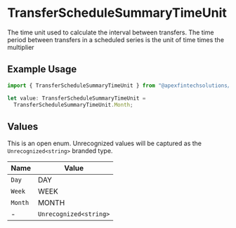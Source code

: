 # TransferScheduleSummaryTimeUnit

The time unit used to calculate the interval between transfers. The time period between transfers in a scheduled series is the unit of time times the multiplier

## Example Usage

```typescript
import { TransferScheduleSummaryTimeUnit } from "@apexfintechsolutions/ascend-sdk/models/components";

let value: TransferScheduleSummaryTimeUnit =
  TransferScheduleSummaryTimeUnit.Month;
```

## Values

This is an open enum. Unrecognized values will be captured as the `Unrecognized<string>` branded type.

| Name                   | Value                  |
| ---------------------- | ---------------------- |
| `Day`                  | DAY                    |
| `Week`                 | WEEK                   |
| `Month`                | MONTH                  |
| -                      | `Unrecognized<string>` |